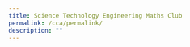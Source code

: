 ```yaml
---
title: Science Technology Engineering Maths Club
permalink: /cca/permalink/
description: ""
---
```


